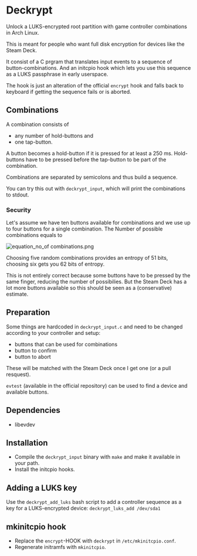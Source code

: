# Deckrypt
Unlock a LUKS-encrypted root partition with game controller combinations in Arch Linux.

This is meant for people who want full disk encryption for devices like the Steam Deck.

It consist of a C prgram that translates input events to a sequence of button-combinations. And an initcpio hook which lets you use this sequence as a LUKS passphrase in early userspace.

The hook is just an alteration of the official `encrypt` hook and falls back to keyboard if getting the sequence fails or is aborted.

## Combinations
A combination consists of
* any number of hold-buttons and
* one tap-button.

A button becomes a hold-button if it is pressed for at least a 250 ms. Hold-buttons have to be pressed before the tap-button to be part of the combination.

Combinations are separated by semicolons and thus build a sequence.

You can try this out with `deckrypt_input`, which will print the combinations to stdout.

### Security
Let's assume we have ten buttons available for combinations and we use up to four buttons for a single combination. The Number of possible combinations equals to

![equation_no_of combinations.png](https://user-images.githubusercontent.com/48184470/154338092-4494df71-c916-49b5-8422-7626607abf99.png)


Choosing five random combinations provides an entropy of 51 bits, choosing six gets you 62 bits of entropy.

This is not entirely correct because some buttons have to be pressed by the same finger, reducing the number of possibilies. But the Steam Deck has a lot more buttons available so this should be seen as a (conservative) estimate.

## Preparation
Some things are hardcoded in `deckrypt_input.c` and need to be changed according to your controller and setup:
* buttons that can be used for combinations
* button to confirm
* button to abort

These will be matched with the Steam Deck once I get one (or a pull resquest).

`evtest` (available in the official repository) can be used to find a device and available buttons.

## Dependencies
* libevdev

## Installation
* Compile the `deckrypt_input` binary with `make` and make it available in your path.
* Install the initcpio hooks.

## Adding a LUKS key
Use the `deckrypt_add_luks` bash script to add a controller sequence as a key for a LUKS-encrypted device: `deckrypt_luks_add /dev/sda1`

## mkinitcpio hook
* Replace the `encrypt`-HOOK with `deckrypt` in `/etc/mkinitcpio.conf`.
* Regenerate initramfs with `mkinitcpio`.
